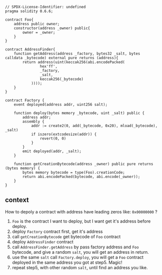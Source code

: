 [//title]: (deploy-a-contract-with-leading-zeros)
[//englishtitle]: (deploy-a-contract-with-leading-zeros)
[//category]: (solidity,snippet)
[//tags]: (solidity,snippet)
[//createtime]: (20210428)
[//updatetime]: (20210428)

```solidity
// SPDX-License-Identifier: undefined
pragma solidity 0.6.6;

contract Foo{
    address public owner;
    constructor(address _owner) public{
        owner = _owner;
    }
}

contract AddressFinder{
    function getAddress(address _factory, bytes32 _salt, bytes calldata _bytecode) external pure returns (address){
        return address(uint(keccak256(abi.encodePacked(
                hex'ff',
                _factory,
                _salt,
                keccak256(_bytecode)
            ))));
    }
}

contract Factory {
    event deployed(address addr, uint256 salt);

    function deploy(bytes memory _bytecode, uint _salt) public {
        address addr;
        assembly {
            addr := create2(0, add(_bytecode, 0x20), mload(_bytecode), _salt)
            if iszero(extcodesize(addr)) {
                revert(0, 0)
            }
        }
        emit deployed(addr, _salt);
    }

    function getCreationBytecode(address _owner) public pure returns (bytes memory) {
        bytes memory bytecode = type(Foo).creationCode;
        return abi.encodePacked(bytecode, abi.encode(_owner));
    }
}
```

## context

How to depoly a contract with address have leading zeros like: `0x00000000` ?

1. `Foo` is the contract I want to deploy, but I want get it's address before deploy.
2. deploy `Factory` contract first, get it's address
3. call `getCreationBytecode` get bytecode of `Foo` contract
4. deploy `AddressFinder` contract
5. call `AddressFinder.getAddress` by pass factory address and `Foo` bytecode, and give a random `salt`, you will get an address in return.
6. use the same `salt` call `Factory.deploy`, you will get a `Foo` contract deployed in the same address you got at step5. Magic!
7. repeat step5, with other random `salt`, until find an address you like.
